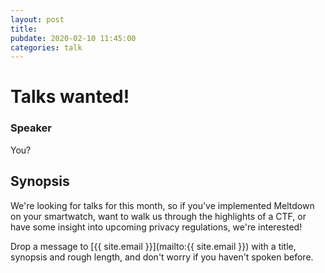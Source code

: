```yaml
---
layout: post
title:
pubdate: 2020-02-10 11:45:00
categories: talk
---
```


# Talks wanted!

### Speaker

You?

## Synopsis


We're looking for talks for this month, so if you've implemented Meltdown on your smartwatch,
want to walk us through the highlights of a CTF, or have some insight into upcoming privacy
regulations, we're interested!

Drop a message to [{{ site.email }}](mailto:{{ site.email }}) with a title,
synopsis and rough length, and don't worry if you haven't spoken before.
